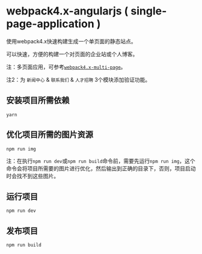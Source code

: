 # webpack4.x-angularjs ( single-page-application )

使用webpack4.x快速构建生成一个单页面的静态站点。

可以快速，方便的构建一个对页面的企业站或个人博客。

注：多页面应用，可参考[` webpack4.x-multi-page `](https://github.com/lvzhenbang/webpack4.x-multi-page)。

注2：为 `新闻中心` & `联系我们` & `人才招聘` 3个模块添加验证功能。

## 安装项目所需依赖

```
yarn
```

## 优化项目所需的图片资源

```
npm run img
```

注：在执行`npm run dev`或`npm run build`命令前，需要先运行`npm run img`，这个命令会将项目所需要的图片进行优化，然后输出到正确的目录下，否则，项目启动时会找不到这些图片。

## 运行项目

```
npm run dev
```

## 发布项目

```
npm run build
```
